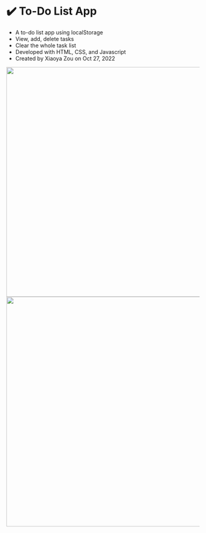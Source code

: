 # ✔️ To-Do List App

- A to-do list app using localStorage
- View, add, delete tasks
- Clear the whole task list
- Developed with HTML, CSS, and Javascript
- Created by Xiaoya Zou on Oct 27, 2022

<img width="600" src="https://user-images.githubusercontent.com/84748829/198783034-ba9d94d1-78d6-44c5-aba0-2a50fdd06860.JPG">
<img width="600" src="https://user-images.githubusercontent.com/84748829/198783350-37c51069-f1dc-44fd-9e77-47c97511273a.JPG">
